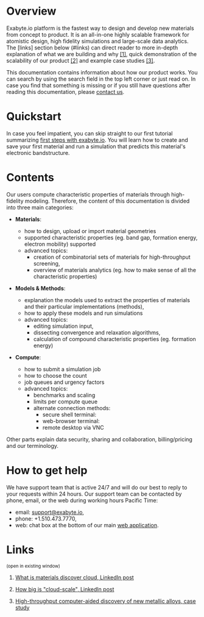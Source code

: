 # Overview

Exabyte.io platform is the fastest way to design and develop new materials from concept to product. It is an all-in-one highly scalable framework for atomistic design, high fidelity simulations and large-scale data analytics. The [links] section below (#links) can direct reader to more in-depth explanation of what we are building and why [[1]](#links), quick demonstration of the scalability of our product [[2]](#links) and example case studies [[3]](#links).

This documentation contains information about how our product works. You can search by using the search field in the top left corner or just read on. In case you find that something is missing or if you still have questions after reading this documentation, please <a class="text-muted" href="mailto:support@exabyte.io" target="_blank">contact us</a>.


# Quickstart

In case you feel impatient, you can skip straight to our first tutorial summarizing
[first steps with exabyte.io](tutorials/first-simulation.md). You will learn how to create and save your first material and run a simulation that predicts this material's electronic bandstructure.

# Contents

Our users compute characteristic properties of materials through high-fidelity modeling. Therefore, the content of this documentation is divided into three main categories:

- **Materials**:
    - how to design, upload or import material geometries
    - supported characteristic properties (eg. band gap, formation energy, electron mobility) supported
    - advanced topics:
        - creation of combinatorial sets of materials for high-throughput screening,
        - overview of materials analytics (eg. how to make sense of all the characteristic properties)

- **Models & Methods**:
    - explanation the models used to extract the properties of materials and their particular implementations (methods),
    - how to apply these models and run simulations
    - advanced topics:
        - editing simulation input,
        - dissecting convergence and relaxation algorithms,
        - calculation of compound characteristic properties (eg. formation energy)

- **Compute**:
    - how to submit a simulation job
    - how to choose the count
    - job queues and urgency factors
    - advanced topics:
        - benchmarks and scaling
        - limits per compute queue
        - alternate connection methods:
            - secure shell terminal:
            - web-browser terminal:
            - remote desktop via VNC

Other parts explain data security, sharing and collaboration, billing/pricing and our terminology.


# How to get help

We have support team that is active 24/7 and will do our best to reply to your requests within 24 hours. Our support team can be contacted by phone, email, or the web during working hours Pacific Time:

- email: <a href="mailto:support@exabyte.io" target="_blank">support@exabyte.io</a>,
- phone: +1.510.473.7770,
- web: chat box at the bottom of our main <a href="https://platform.exabyte.io" target="_blank">web application</a>.


# Links

<small class="text-muted">(open in existing window)</small>

1. [What is materials discover cloud, LinkedIn post](https://www.linkedin.com/pulse/how-we-design-world-tomorrow-what-materials-discovery-timur-bazhirov)

2. [How big is "cloud-scale", LinkedIn post](https://www.linkedin.com/pulse/how-big-cloud-scale-timur-bazhirov)

3. [High-throughput computer-aided discovery of new metallic alloys, case study](https://exabyte.io/#case-study)
